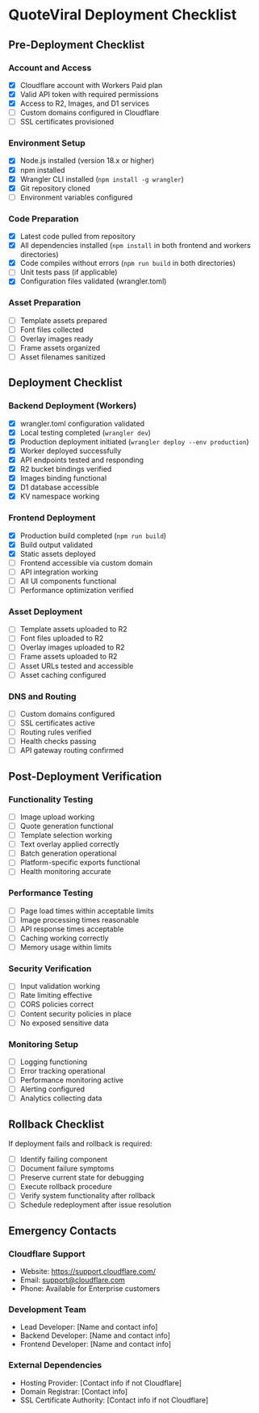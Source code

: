 # QuoteViral Deployment Checklist

## Pre-Deployment Checklist

### Account and Access
- [x] Cloudflare account with Workers Paid plan
- [x] Valid API token with required permissions
- [x] Access to R2, Images, and D1 services
- [ ] Custom domains configured in Cloudflare
- [ ] SSL certificates provisioned

### Environment Setup
- [x] Node.js installed (version 18.x or higher)
- [x] npm installed
- [x] Wrangler CLI installed (`npm install -g wrangler`)
- [x] Git repository cloned
- [ ] Environment variables configured

### Code Preparation
- [x] Latest code pulled from repository
- [x] All dependencies installed (`npm install` in both frontend and workers directories)
- [x] Code compiles without errors (`npm run build` in both directories)
- [ ] Unit tests pass (if applicable)
- [x] Configuration files validated (wrangler.toml)

### Asset Preparation
- [ ] Template assets prepared
- [ ] Font files collected
- [ ] Overlay images ready
- [ ] Frame assets organized
- [ ] Asset filenames sanitized

## Deployment Checklist

### Backend Deployment (Workers)
- [x] wrangler.toml configuration validated
- [x] Local testing completed (`wrangler dev`)
- [x] Production deployment initiated (`wrangler deploy --env production`)
- [x] Worker deployed successfully
- [x] API endpoints tested and responding
- [x] R2 bucket bindings verified
- [x] Images binding functional
- [x] D1 database accessible
- [x] KV namespace working

### Frontend Deployment
- [x] Production build completed (`npm run build`)
- [x] Build output validated
- [x] Static assets deployed
- [ ] Frontend accessible via custom domain
- [ ] API integration working
- [ ] All UI components functional
- [ ] Performance optimization verified

### Asset Deployment
- [ ] Template assets uploaded to R2
- [ ] Font files uploaded to R2
- [ ] Overlay images uploaded to R2
- [ ] Frame assets uploaded to R2
- [ ] Asset URLs tested and accessible
- [ ] Asset caching configured

### DNS and Routing
- [ ] Custom domains configured
- [ ] SSL certificates active
- [ ] Routing rules verified
- [ ] Health checks passing
- [ ] API gateway routing confirmed

## Post-Deployment Verification

### Functionality Testing
- [ ] Image upload working
- [ ] Quote generation functional
- [ ] Template selection working
- [ ] Text overlay applied correctly
- [ ] Batch generation operational
- [ ] Platform-specific exports functional
- [ ] Health monitoring accurate

### Performance Testing
- [ ] Page load times within acceptable limits
- [ ] Image processing times reasonable
- [ ] API response times acceptable
- [ ] Caching working correctly
- [ ] Memory usage within limits

### Security Verification
- [ ] Input validation working
- [ ] Rate limiting effective
- [ ] CORS policies correct
- [ ] Content security policies in place
- [ ] No exposed sensitive data

### Monitoring Setup
- [ ] Logging functioning
- [ ] Error tracking operational
- [ ] Performance monitoring active
- [ ] Alerting configured
- [ ] Analytics collecting data

## Rollback Checklist

If deployment fails and rollback is required:
- [ ] Identify failing component
- [ ] Document failure symptoms
- [ ] Preserve current state for debugging
- [ ] Execute rollback procedure
- [ ] Verify system functionality after rollback
- [ ] Schedule redeployment after issue resolution

## Emergency Contacts

### Cloudflare Support
- Website: https://support.cloudflare.com/
- Email: support@cloudflare.com
- Phone: Available for Enterprise customers

### Development Team
- Lead Developer: [Name and contact info]
- Backend Developer: [Name and contact info]
- Frontend Developer: [Name and contact info]

### External Dependencies
- Hosting Provider: [Contact info if not Cloudflare]
- Domain Registrar: [Contact info]
- SSL Certificate Authority: [Contact info if not Cloudflare]